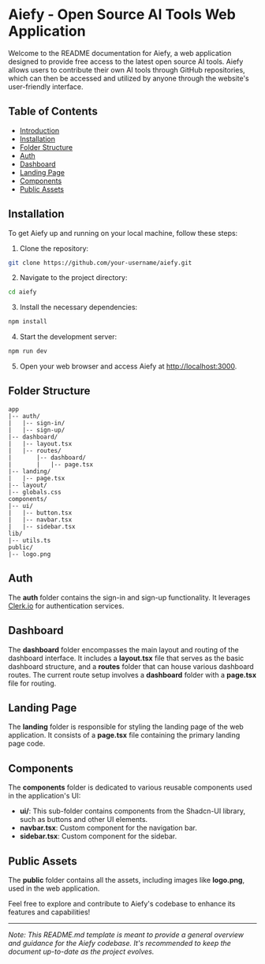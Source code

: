 # Aiefy - Open Source AI Tools Web Application

Welcome to the README documentation for Aiefy, a web application designed to provide free access to the latest open source AI tools. Aiefy allows users to contribute their own AI tools through GitHub repositories, which can then be accessed and utilized by anyone through the website's user-friendly interface.

## Table of Contents

- [Introduction](#aiefy---open-source-ai-tools-web-application)
- [Installation](#installation)
- [Folder Structure](#folder-structure)
- [Auth](#auth)
- [Dashboard](#dashboard)
- [Landing Page](#landing-page)
- [Components](#components)
- [Public Assets](#public-assets)

## Installation

To get Aiefy up and running on your local machine, follow these steps:

1. Clone the repository:

```bash
git clone https://github.com/your-username/aiefy.git
```

2. Navigate to the project directory:

```bash
cd aiefy
```

3. Install the necessary dependencies:

```bash
npm install
```

4. Start the development server:

```bash
npm run dev
```

5. Open your web browser and access Aiefy at [http://localhost:3000](http://localhost:3000).

## Folder Structure

```
app
|-- auth/
|   |-- sign-in/
|   |-- sign-up/
|-- dashboard/
|   |-- layout.tsx
|   |-- routes/
|       |-- dashboard/
|       |   |-- page.tsx
|-- landing/
|   |-- page.tsx
|-- layout/
|-- globals.css
components/
|-- ui/
|   |-- button.tsx
|   |-- navbar.tsx
|   |-- sidebar.tsx
lib/
|-- utils.ts
public/
|-- logo.png
```

## Auth

The **auth** folder contains the sign-in and sign-up functionality. It leverages [Clerk.io](https://clerk.io/) for authentication services.

## Dashboard

The **dashboard** folder encompasses the main layout and routing of the dashboard interface. It includes a **layout.tsx** file that serves as the basic dashboard structure, and a **routes** folder that can house various dashboard routes. The current route setup involves a **dashboard** folder with a **page.tsx** file for routing.

## Landing Page

The **landing** folder is responsible for styling the landing page of the web application. It consists of a **page.tsx** file containing the primary landing page code.

## Components

The **components** folder is dedicated to various reusable components used in the application's UI:

- **ui/**: This sub-folder contains components from the Shadcn-UI library, such as buttons and other UI elements.
- **navbar.tsx**: Custom component for the navigation bar.
- **sidebar.tsx**: Custom component for the sidebar.

## Public Assets

The **public** folder contains all the assets, including images like **logo.png**, used in the web application.

Feel free to explore and contribute to Aiefy's codebase to enhance its features and capabilities!

---

_Note: This README.md template is meant to provide a general overview and guidance for the Aiefy codebase. It's recommended to keep the document up-to-date as the project evolves._
